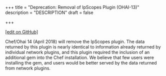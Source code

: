 +++
title = "Deprecation: Removal of IpScopes Plugin (OHAI-13)"
description = "DESCRIPTION"
draft = false




  
    
    
    
    
+++    

[\[edit on
GitHub\]](https://github.com/chef/chef-web-docs/blob/master/chef_master/source/deprecations_ohai_ipscopes.rst)

<meta name="robots" content="noindex">

Chef/Ohai 14 (April 2018) will remove the IpScopes plugin. The data
returned by this plugin is nearly identical to information already
returned by individual network plugins, and this plugin required the
inclusion of an additional gem into the Chef installation. We believe
that few users were installing the gem, and users would be better served
by the data returned from network plugins.
